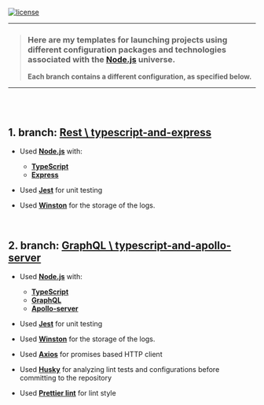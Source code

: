 [![license](https://img.shields.io/github/license/DAVFoundation/captain-n3m0.svg?style=flat-square)](https://github.com/matheusicaro/template-nodejs-app/blob/main/LICENSE)

---

> ### Here are my templates for launching projects using different configuration packages and technologies associated with the [Node.js](https://nodejs.org/) universe.
>
> **Each branch contains a different configuration, as specified below.**

---

<br>
<br>

## 1. branch: [Rest \ typescript-and-express](https://github.com/matheusicaro/template-nodejs-app/tree/Rest/typescript-and-express)

- Used **[Node.js](https://nodejs.org/en/)** with:
  - **[TypeScript](https://www.typescriptlang.org/)**
  - **[Express](https://expressjs.com/)**
- Used **[Jest](https://jestjs.io/)** for unit testing
- Used **[Winston](https://typicode.github.io/husky/#/)** for the storage of the logs.

   <br>

## 2. branch: [GraphQL \ typescript-and-apollo-server](https://github.com/matheusicaro/template-nodejs-app/tree/GraphQL/typescript-and-apollo-server)

- Used **[Node.js](https://nodejs.org/en/)** with:
  - **[TypeScript](https://www.typescriptlang.org/)**
  - **[GraphQL](https://graphql.org/)**
  - **[Apollo-server](https://www.apollographql.com/docs/apollo-server/)**
- Used **[Jest](https://jestjs.io/)** for unit testing
- Used **[Winston](https://github.com/winstonjs/winston)** for the storage of the logs.
- Used **[Axios](https://axios-http.com/)** for promises based HTTP client
- Used **[Husky](https://typicode.github.io/husky/#/)** for analyzing lint tests and configurations before committing to the repository
- Used **[Prettier lint](https://prettier.io/docs/en/integrating-with-linters.html)** for lint style

   <br>
